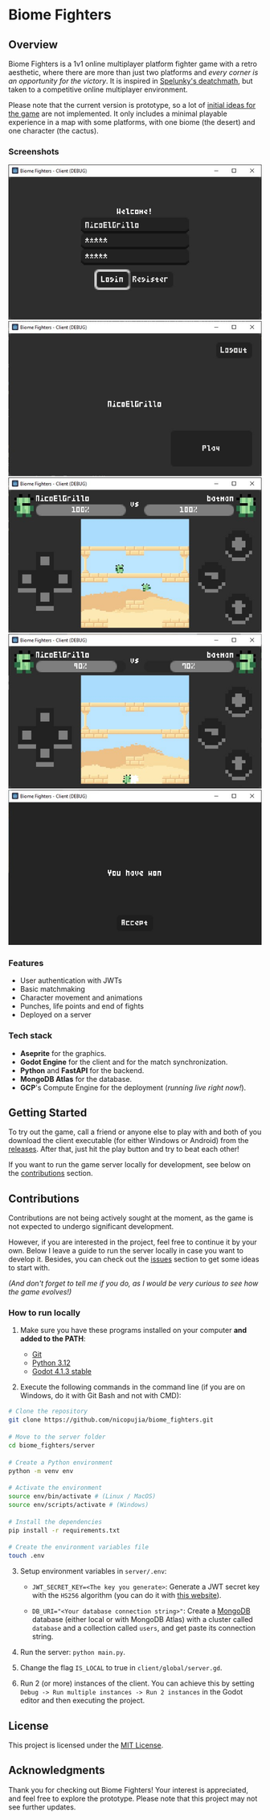 # Biome Fighters

## Overview
Biome Fighters is a 1v1 online multiplayer platform fighter game with a retro aesthetic, where there are more than just two platforms and *every corner is an opportunity for the victory*. It is inspired in [Spelunky's deatchmath](https://spelunky.fandom.com/wiki/Deathmatch_(HD)), but taken to a competitive online multiplayer environment.

Please note that the current version is prototype, so a lot of [initial ideas for the game](https://github.com/nicopujia/biome_fighters/labels/Enhancement) are not implemented. It only includes a minimal playable experience in a map with some platforms, with one biome (the desert) and one character (the cactus).

### Screenshots
![User authentication](screenshots/user_authentication.jpg)
![Main menu](screenshots/main_menu.jpg)
![Gameplay 1](screenshots/gameplay_1.jpg)
![Gameplay 2](screenshots/gameplay_2.jpg)
![End of match](screenshots/end_of_match.jpg)

### Features
- User authentication with JWTs
- Basic matchmaking
- Character movement and animations
- Punches, life points and end of fights
- Deployed on a server

### Tech stack
- **Aseprite** for the graphics.
- **Godot Engine** for the client and for the match synchronization.
- **Python** and **FastAPI** for the backend.
- **MongoDB Atlas** for the database.
- **GCP**'s Compute Engine for the deployment (*running live right now!*).

## Getting Started
To try out the game, call a friend or anyone else to play with and both of you download the client executable (for either Windows or Android) from the [releases](https://github.com/nicopujia/biome_fighters/releases/). After that, just hit the play button and try to beat each other!

If you want to run the game server locally for development, see below on the [contributions](#how-to-run-locally) section.

## Contributions
Contributions are not being actively sought at the moment, as the game is not expected to undergo significant development. 

However, if you are interested in the project, feel free to continue it by your own. Below I leave a guide to run the server locally in case you want to develop it. Besides, you can check out the [issues](https://github.com/nicopujia/biome_fighters/issues/) section to get some ideas to start with.

*(And don't forget to tell me if you do, as I would be very curious to see how the game evolves!)*

### How to run locally
1. Make sure you have these programs installed on your computer **and added to the PATH**:
    - [Git](https://www.git-scm.com/downloads)
    - [Python 3.12](https://www.python.org/downloads/release/python-3120/)
    - [Godot 4.1.3 stable](https://godotengine.org/download/archive/4.1.3-stable/)

2. Execute the following commands in the command line (if you are on Windows, do it with Git Bash and not with CMD):
```bash
# Clone the repository
git clone https://github.com/nicopujia/biome_fighters.git

# Move to the server folder
cd biome_fighters/server

# Create a Python environment
python -m venv env

# Activate the environment
source env/bin/activate # (Linux / MacOS)
source env/scripts/activate # (Windows)

# Install the dependencies
pip install -r requirements.txt

# Create the environment variables file
touch .env
```

3. Setup environment variables in `server/.env`:

    - `JWT_SECRET_KEY=<The key you generate>`: Generate a JWT secret key with the `HS256` algorithm (you can do it with [this website](https://jwt-keys.21no.de/)). 
    
    - `DB_URI="<Your database connection string>"`: Create a [MongoDB](https://www.mongodb.com/) database (either local or with MongoDB Atlas) with a cluster called `database` and a collection called `users`, and get paste its connection string.

4. Run the server: `python main.py`.

5. Change the flag `IS_LOCAL` to true in `client/global/server.gd`.

6. Run 2 (or more) instances of the client. You can achieve this by setting `Debug -> Run multiple instances -> Run 2 instances` in the Godot editor and then executing the project.

## License
This project is licensed under the [MIT License](LICENSE).

## Acknowledgments
Thank you for checking out Biome Fighters! Your interest is appreciated, and feel free to explore the prototype. Please note that this project may not see further updates.
